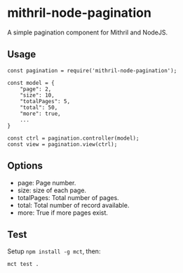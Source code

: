 mithril-node-pagination
=======================

A simple pagination component for Mithril and NodeJS.

Usage
-----

    const pagination = require('mithril-node-pagination');

    const model = {
        "page": 2,
        "size": 10,
        "totalPages": 5,
        "total": 50,
        "more": true,
        ...
    }

    const ctrl = pagination.controller(model);
    const view = pagination.view(ctrl);


Options
-------

 * page: Page number.
 * size: size of each page.
 * totalPages: Total number of pages.
 * total: Total number of record available.
 * more: True if more pages exist.


Test
----

Setup `npm install -g mct`, then:

    mct test .